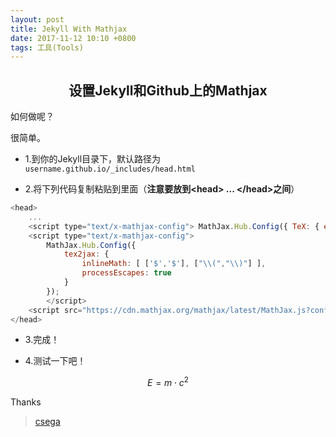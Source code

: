 ```yaml
---
layout: post
title: Jekyll With Mathjax
date: 2017-11-12 10:10 +0800
tags: 工具(Tools)
---
```


<!-- 如果该blog有其他图片代码文件，需在/posts_res/2018-01-01-template/存放 -->

## <center>设置Jekyll和Github上的Mathjax</center>

如何做呢？

很简单。

* 1.到你的Jekyll目录下，默认路径为`username.github.io/_includes/head.html`

* 2.将下列代码复制粘贴到里面（**注意要放到<head\> ... </head\>之间**）

```js
<head>
    ...
    <script type="text/x-mathjax-config"> MathJax.Hub.Config({ TeX: { equationNumbers: { autoNumber: "all" } } }); </script>
    <script type="text/x-mathjax-config">
        MathJax.Hub.Config({
            tex2jax: {
                inlineMath: [ ['$','$'], ["\\(","\\)"] ],
                processEscapes: true
            }
        });
        </script>
    <script src="https://cdn.mathjax.org/mathjax/latest/MathJax.js?config=TeX-AMS-MML_HTMLorMML" type="text/javascript"></script>
</head>
```


* 3.完成！

* 4.测试一下吧！

$$ E = m\cdot c^2 \label{eq:mc2}$$


Thanks
> [csega](http://csega.github.io/mypost/2017/03/28/how-to-set-up-mathjax-on-jekyll-and-github-properly.html)